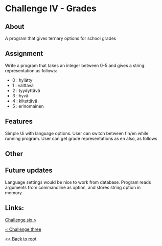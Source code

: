 # Challenge IV - Grades
## About
A program that gives ternary options for school grades
## Assignment
Write a program that takes an integer between 0-5 and gives a string representation as follows:
- 0 : hylätty
- 1 : välttävä
- 2 : tyydyttävä
- 3 : hyvä
- 4 : kiitettävä
- 5 : erinomainen
## Features
Simple Ui with language options. User can switch between fin/en while running program. 
User can get grade representations as en also, as follows
## Other

## Future updates
Language settings would be nice to work from database. Program reads arguments from commandline as option, and stores string option in memory.

## Links:
[Challenge six >](../../Haaste6/challengesix)

[< Challenge three](../../Haaste3/challengethree)

[<< Back to root](https://github.com/SJarno/Schoolproject-Java-Challenges)
